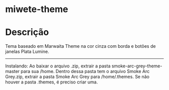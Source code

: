 # miwete-theme
# Descrição
Tema baseado em Marwaita Theme na cor cinza com borda e botões de janelas Plata Lumine.
_____
Instalando: Ao baixar o arquivo .zip, extrair a pasta smoke-arc-grey-theme-master para sua /home. Dentro dessa pasta tem o arquivo Smoke Arc Grey.zip, extrair a pasta Smoke Arc Grey para /home/.themes. Se não houver a pasta .themes, é preciso criar uma.
